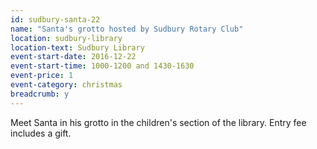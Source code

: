 ```yaml
---
id: sudbury-santa-22
name: "Santa's grotto hosted by Sudbury Rotary Club"
location: sudbury-library
location-text: Sudbury Library
event-start-date: 2016-12-22
event-start-time: 1000-1200 and 1430-1630
event-price: 1
event-category: christmas
breadcrumb: y
---
```


Meet Santa in his grotto in the children's section of the library. Entry fee includes a gift.
